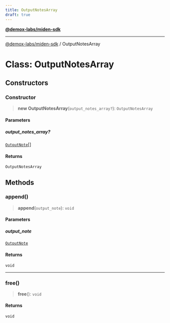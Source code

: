 ```yaml
---
title: OutputNotesArray
draft: true
---
```


[**@demox-labs/miden-sdk**](../index)

***

[@demox-labs/miden-sdk](../index) / OutputNotesArray

# Class: OutputNotesArray

## Constructors

### Constructor

> **new OutputNotesArray**(`output_notes_array?`): `OutputNotesArray`

#### Parameters

##### output\_notes\_array?

[`OutputNote`](OutputNote)[]

#### Returns

`OutputNotesArray`

## Methods

### append()

> **append**(`output_note`): `void`

#### Parameters

##### output\_note

[`OutputNote`](OutputNote)

#### Returns

`void`

***

### free()

> **free**(): `void`

#### Returns

`void`
